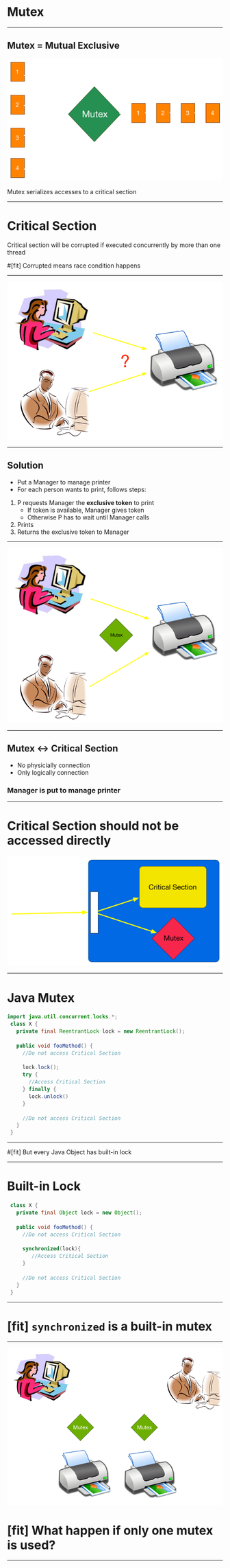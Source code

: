 # Mutex
---
## Mutex = Mutual Exclusive

![inline](img/mutex.png)

Mutex serializes accesses to a critical section

---
# Critical Section
Critical section will be corrupted if executed concurrently by more than one thread

#[fit] Corrupted means race condition happens

---
![](img/wo_mutex.png)

---
## Solution
- Put a Manager to manage printer
- For each person wants to print, follows steps:

1. P requests Manager the **exclusive token** to print
   - If token is available, Manager gives token
   - Otherwise P has to wait until Manager calls
2. Prints 
3. Returns the exclusive token to Manager

---
![](img/wi_mutex.png)

---
## Mutex <-> Critical Section
- No physicially connection
- Only logically connection

### Manager is put to manage printer

---
# Critical Section should not be accessed directly
![right fit](img/wrap.png)

---
# Java Mutex

```java
import java.util.concurrent.locks.*;
 class X {
   private final ReentrantLock lock = new ReentrantLock();

   public void fooMethod() {
     //Do not access Critical Section

     lock.lock();
     try {
       //Access Critical Section
     } finally {
       lock.unlock()
     }

     //Do not access Critical Section
   }
 }
```

---
#[fit] But every Java Object has built-in lock

---
# Built-in Lock

```java
 class X {
   private final Object lock = new Object();

   public void fooMethod() {
     //Do not access Critical Section

     synchronized(lock){
        //Access Critical Section
     }

     //Do not access Critical Section
   }
 }
```

---
# [fit] `synchronized` is a built-in mutex
---
![inline](img/two_resources.png)

# [fit] What happen if only one mutex is used?
---






